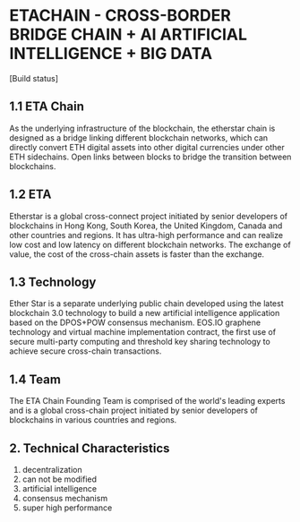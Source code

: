 # ETACHAIN - CROSS-BORDER BRIDGE CHAIN + AI ARTIFICIAL INTELLIGENCE + BIG DATA

[Build status]

## 1.1 ETA Chain
As the underlying infrastructure of the blockchain, the etherstar chain is designed as a bridge linking different blockchain networks, which can directly convert ETH digital assets into other digital currencies under other ETH sidechains. Open links between blocks to bridge the transition between blockchains.

## 1.2 ETA
Etherstar is a global cross-connect project initiated by senior developers of blockchains in Hong Kong, South Korea, the United Kingdom, Canada and other countries and regions. It has ultra-high performance and can realize low cost and low latency on different blockchain networks. The exchange of value, the cost of the cross-chain assets is faster than the exchange.

## 1.3 Technology
Ether Star is a separate underlying public chain developed using the latest blockchain 3.0 technology to build a new artificial intelligence application based on the DPOS+POW consensus mechanism. EOS.IO graphene technology and virtual machine implementation contract, the first use of secure multi-party computing and threshold key sharing technology to achieve secure cross-chain transactions.

## 1.4 Team
The ETA Chain Founding Team is comprised of the world's leading experts and is a global cross-chain project initiated by senior developers of blockchains in various countries and regions.

## 2. Technical Characteristics
1. decentralization
2. can not be modified
3. artificial intelligence
4. consensus mechanism
5. super high performance
